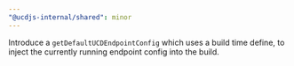 ```yaml
---
"@ucdjs-internal/shared": minor
---
```


Introduce a `getDefaultUCDEndpointConfig` which uses a build time define, to inject the currently running endpoint config into the build.
